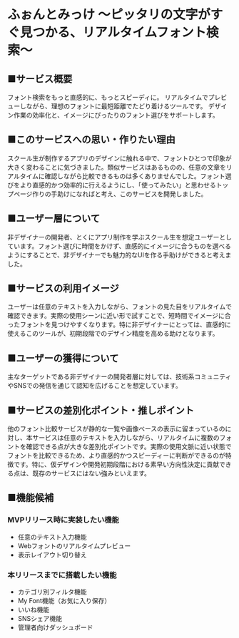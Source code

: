# ふぉんとみっけ 〜ピッタリの文字がすぐ見つかる、リアルタイムフォント検索〜

## ■サービス概要

フォント検索をもっと直感的に、もっとスピーディに。
リアルタイムでプレビューしながら、理想のフォントに最短距離でたどり着けるツールです。
デザイン作業の効率化と、イメージにぴったりのフォント選びをサポートします。

## ■このサービスへの思い・作りたい理由

スクール生が制作するアプリのデザインに触れる中で、フォントひとつで印象が大きく変わることに気づきました。類似サービスはあるものの、任意の文章をリアルタイムに確認しながら比較できるものは多くありませんでした。フォント選びをより直感的かつ効率的に行えるようにし、「使ってみたい」と思わせるトップページ作りの手助けになればと考え、このサービスを開発しました。

## ■ユーザー層について

非デザイナーの開発者、とくにアプリ制作を学ぶスクール生を想定ユーザーとしています。フォント選びに時間をかけず、直感的にイメージに合うものを選べるようにすることで、非デザイナーでも魅力的なUIを作る手助けができると考えました。

## ■サービスの利用イメージ

ユーザーは任意のテキストを入力しながら、フォントの見た目をリアルタイムで確認できます。実際の使用シーンに近い形で試すことで、短時間でイメージに合ったフォントを見つけやすくなります。特に非デザイナーにとっては、直感的に使えるこのツールが、初期段階でのデザイン精度を高める助けとなります。

## ■ユーザーの獲得について

主なターゲットである非デザイナーの開発者層に対しては、技術系コミュニティやSNSでの発信を通じて認知を広げることを想定しています。

## ■サービスの差別化ポイント・推しポイント

他のフォント比較サービスが静的な一覧や画像ベースの表示に留まっているのに対し、本サービスは任意のテキストを入力しながら、リアルタイムに複数のフォントを確認できる点が大きな差別化ポイントです。実際の使用文脈に近い状態でフォントを比較できるため、より直感的かつスピーディーに判断ができるのが特徴です。特に、仮デザインや開発初期段階における素早い方向性決定に貢献できる点は、既存のサービスにはない強みといえます。

## ■機能候補

### MVPリリース時に実装したい機能

- 任意のテキスト入力機能
- Webフォントのリアルタイムプレビュー
- 表示レイアウト切り替え

### 本リリースまでに搭載したい機能

- カテゴリ別フィルタ機能
- My Font機能（お気に入り保存）
- いいね機能
- SNSシェア機能
- 管理者向けダッシュボード
